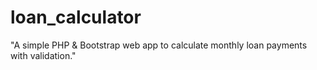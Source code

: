 # loan_calculator
"A simple PHP &amp; Bootstrap web app to calculate monthly loan payments with validation."
